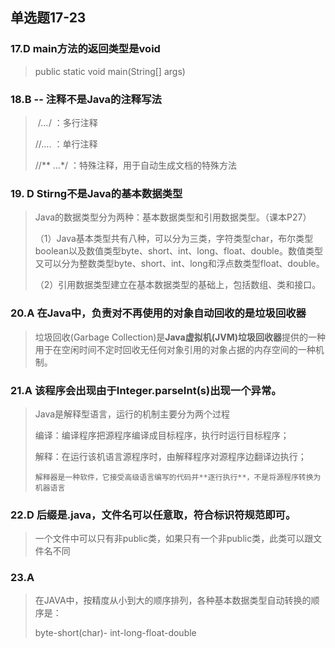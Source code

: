 <h2>单选题17-23</h2>



<h3>17.D main方法的返回类型是void</h3>

>   public static void main(String[] args)

<h3>18.B -- 注释不是Java的注释写法</h3>

> ​    /*…*/  ：多行注释  
>
>   //….   ：单行注释
>
>   //** …*/ ：特殊注释，用于自动生成文档的特殊方法

<h3>19. D Stirng不是Java的基本数据类型</h3>

> Java的数据类型分为两种：基本数据类型和引用数据类型。（课本P27）
>
> （1）Java基本类型共有八种，可以分为三类，字符类型char，布尔类型boolean以及数值类型byte、short、int、long、float、double。数值类型又可以分为整数类型byte、short、int、long和浮点数类型float、double。
>
> （2）引用数据类型建立在基本数据类型的基础上，包括数组、类和接口。

<h3>20.A 在Java中，负责对不再使用的对象自动回收的是垃圾回收器</h3>

>  垃圾回收(Garbage Collection)是**Java虚拟机(JVM)垃圾回收器**提供的一种用于在空闲时间不定时回收无任何对象引用的对象占据的内存空间的一种机制。

<h3>21.A 该程序会出现由于Integer.parseInt(s)出现一个异常。</h3>

>   Java是解释型语言，运行的机制主要分为两个过程
>
>   编译：编译程序把源程序编译成目标程序，执行时运行目标程序；
>
>   解释：在运行该机语言源程序时，由解释程序对源程序边翻译边执行；
>
>     解释器是一种软件，它接受高级语言编写的代码并**逐行执行**，不是将源程序转换为机器语言

<h3>22.D 后缀是.java，文件名可以任意取，符合标识符规范即可。</h3>

>   一个文件中可以只有非public类，如果只有一个非public类，此类可以跟文件名不同

<h3>23.A </h3>

>   在JAVA中，按精度从小到大的顺序排列，各种基本数据类型自动转换的顺序是：
>
>   byte-short(char)- int-long-float-double